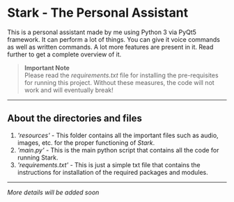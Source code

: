 # Stark - The Personal Assistant

This is a personal assistant made by me using Python 3 via PyQt5 framework. It can perform a lot of things. You can give it voice commands as well as written commands. A lot more features are present in it. Read further to get a complete overview of it.

> **Important Note**	
> Please read the *requirements.txt* file for installing the pre-requisites for running this project. Without these measures, the code will not work and will eventually break!

---

## About the directories and files
1. *'resources'* - This folder contains all the important files such as audio, images, etc. for the proper functioning of *Stark*.
2. *'main.py'* - This is the main python script that contains all the code for running Stark.
3. *'requirements.txt'* - This is just a simple txt file that contains the instructions for installation of the required packages and modules.

---

*More details will be added soon*

